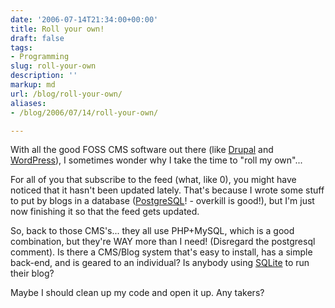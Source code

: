 ```yaml
---
date: '2006-07-14T21:34:00+00:00'
title: Roll your own!
draft: false
tags:
- Programming
slug: roll-your-own
description: ''
markup: md
url: /blog/roll-your-own/
aliases:
- /blog/2006/07/14/roll-your-own/

---
```


With all the good FOSS CMS software out there (like [Drupal](http://drupal.org/) and [WordPress](http://wordpress.org/)), I sometimes wonder why I take the time to "roll my own"...  
  
For all of you that subscribe to the feed (what, like 0), you might have noticed that it hasn't been updated lately. That's because I wrote some stuff to put by blogs in a database ([PostgreSQL](http://www.postgresql.org/)! - overkill is good!), but I'm just now finishing it so that the feed gets updated.  
  
So, back to those CMS's... they all use PHP+MySQL, which is a good combination, but they're WAY more than I need! (Disregard the postgresql comment). Is there a CMS/Blog system that's easy to install, has a simple back-end, and is geared to an individual? Is anybody using [SQLite](http://www.sqlite.org/) to run their blog?  
  
Maybe I should clean up my code and open it up. Any takers?